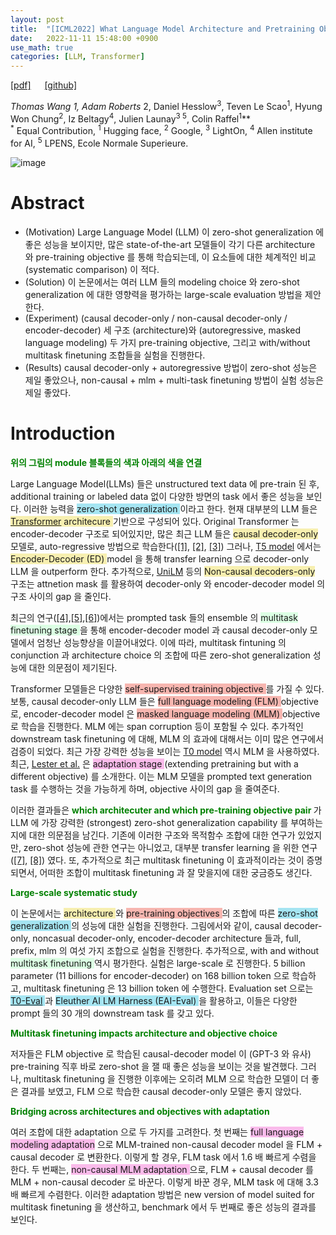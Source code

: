 ```yaml
---
layout: post
title:  "[ICML2022] What Language Model Architecture and Pretraining Objective Work Best for Zero-Shot Generalization?"
date:   2022-11-11 15:48:00 +0900
use_math: true
categories: [LLM, Transformer]
---
```

[[pdf]](https://proceedings.mlr.press/v162/wang22u/wang22u.pdf)  &emsp;
[[github]](https://github.com/bigscience-workshop/architecture-objective) <br>

**Thomas Wang<sup>* 1</sup>, Adam Roberts<sup>* 2</sup>, Daniel Hesslow<sup>3</sup>, Teven Le Scao<sup>1</sup>, Hyung Won Chung<sup>2</sup>, Iz Beltagy<sup>4</sup>, Julien Launay<sup>3 5</sup>, Colin Raffel<sup>1</sup>**
<br><sup>*</sup> Equal Contribution, <sup>1</sup> Hugging face, <sup>2</sup> Google, <sup>3</sup> LightOn, <sup>4</sup> Allen institute for AI, <sup>5</sup> LPENS, Ecole Normale Superieure.   &emsp; 

![image](https://user-images.githubusercontent.com/42200027/201280889-750c58c2-b68b-4b58-9f82-2feb39f72b08.png)

# Abstract
- (Motivation) Large Language Model (LLM) 이 zero-shot generalization 에 좋은 성능을 보이지만, 많은 state-of-the-art 모델들이 각기 다른 architecture 와 pre-training objective 를 통해 학습되는데, 이 요소들에 대한 체계적인 비교(systematic comparison) 이 적다. 
- (Solution) 이 논문에서는 여러 LLM 들의 modeling choice 와 zero-shot generalization 에 대한 영향력을 평가하는 large-scale evaluation 방법을 제안한다.
- (Experiment) (causal decoder-only / non-causal decoder-only / encoder-decoder) 세 구조 (architecture)와 (autoregressive, masked language modeling) 두 가지 pre-training objective, 그리고 with/without multitask finetuning 조합들을 실험을 진행한다.
- (Results) causal decoder-only + autoregressive 방법이 zero-shot 성능은 제일 좋았으나, non-causal + mlm + multi-task finetuning 방법이 실험 성능은 제일 좋았다.
 
# Introduction
<span style='color:green;font-weight:bold'> 위의 그림의 module 블록들의 색과 아래의 색을 연결 </span> 
<br>

Large Language Model(LLMs) 들은 unstructured text data 에 pre-train 된 후, additional training or labeled data 없이 다양한 방면의 task 에서 좋은 성능을 보인다. 이러한 능력을 <span style='background-color: #a5e5f2'> zero-shot generalization </span> 이라고 한다. 현재 대부분의 LLM 들은 <span style='background-color: #f7efb0'> [Transformer](https://papers.nips.cc/paper/2017/file/3f5ee243547dee91fbd053c1c4a845aa-Paper.pdf) architecure </span>  기반으로 구성되어 있다. Original Transformer 는 encoder-decoder 구조로 되어있지만, 많은 최근 LLM 들은 <span style='background-color: #f7efb0'> causal decoder-only </span> 모델로, auto-regressive 방법으로 학습한다([[1]](https://arxiv.org/pdf/1801.10198.pdf), [[2]](https://s3-us-west-2.amazonaws.com/openai-assets/research-covers/language-unsupervised/language_understanding_paper.pdf), [[3]](https://ojs.aaai.org/index.php/AAAI/article/view/4182)) 그러나, [T5 model](https://arxiv.org/pdf/1910.10683.pdf) 에서는 <span style='background-color: #f7efb0'> Encoder-Decoder (ED) </span> model 을 통해 transfer learning 으로 decoder-only LLM 을 outperform 한다. 추가적으로, [UniLM](https://arxiv.org/pdf/1905.03197.pdf) 등의 <span style='background-color: #f7efb0'> Non-causal decoders-only </span> 구조는 attnetion mask 를 활용하여 decoder-only 와 encoder-decoder model 의 구조 사이의 gap 을 줄인다.

최근의 연구([[4]](https://arxiv.org/abs/2110.08207),[[5]](https://arxiv.org/abs/2201.06910),[[6]](https://arxiv.org/abs/2109.01652))에서는 prompted task 들의 ensemble 의 <span style='background-color: #dcffe4'> multitask finetuning stage </span> 을 통해 encoder-decoder model 과 causal decoder-only 모델에서 엄청난 성능향상을 이끌어내었다. 이에 따라, multitask fintuning 의 conjunction 과 architecture choice 의 조합에 따른 zero-shot generalization 성능에 대한 의문점이 제기된다.

Transformer 모델들은 다양한 <span style='background-color: #f7b6b0'> self-supervised training objective </span> 를 가질 수 있다. 보통, causal decoder-only LLM 들은 <span style='background-color: #f7b6b0'> full language modeling (FLM) </span> objective 로, encoder-decoder model 은 <span style='background-color: #f7b6b0'> masked language modeling (MLM) </span> objective 로 학습을 진행한다. MLM 에는 span corruption 등이 포함될 수 있다. 추가적인 downstream task finetuning 에 대해, MLM 의 효과에 대해서는 이미 많은 연구에서 검증이 되었다. 최근 가장 강력한 성능을 보이는 [T0 model](https://arxiv.org/pdf/2110.08207.pdf) 역시 MLM 을 사용하였다. 최근, [Lester et al.](https://arxiv.org/pdf/2104.08691.pdf) 은 <span style='background-color: #fabbeb'> adaptation stage </span> (extending pretraining but with a different objective) 를 소개한다. 이는 MLM 모델을 prompted text generation task 를 수행하는 것을 가능하게 하며, objective 사이의 gap 을 줄여준다.

이러한 결과들은 <span style='color:green;font-weight:bold'> which architecuter and which pre-training objective pair </span> 가 LLM 에 가장 강력한 (strongest) zero-shot generalization capability 를 부여하는지에 대한 의문점을 남긴다. 기존에 이러한 구조와 목적함수 조합에 대한 연구가 있었지만, zero-shot 성능에 관한 연구는 아니었고, 대부분 transfer learning 을 위한 연구([[7]](https://arxiv.org/abs/2102.11972), [[8]](https://jmlr.org/papers/v21/20-074.html)) 였다. 또, 추가적으로 최근 multitask finetuning 이 효과적이라는 것이 증명되면서, 어떠한 조합이 multitask finetuning 과 잘 맞을지에 대한 궁금증도 생긴다.

<span style='color:green;font-weight:bold'> Large-scale systematic study </span>
<br>

이 논문에서는 <span style='background-color: #f7efb0'> architecture  </span> 와 <span style='background-color: #f7b6b0'> pre-training objectives </span> 의 조합에 따른 <span style='background-color: #a5e5f2'> zero-shot generalization  </span> 의 성능에 대한 실험을 진행한다. 그림에서와 같이, causal decoder-only, noncasual decoder-only, encoder-decoder architecture 들과, full, prefix, mlm 의 여섯 가지 조합으로 실험을 진행한다. 추가적으로, with and without <span style='background-color: #dcffe4'> multitask finetuning </span> 역시 평가한다. 
실험은 large-scale 로 진행한다. 5 billion parameter (11 billions for encoder-decoder) on 168 billion token 으로 학습하고, multitask finetuning 은 13 billion token 에 수행한다. Evaluation set 으로는 <span style='background-color: #a5e5f2'> [T0-Eval](https://arxiv.org/pdf/2110.08207.pdf) </span> 과 <span style='background-color: #a5e5f2'> Eleuther AI LM Harness (EAI-Eval) </span> 을 활용하고, 이들은 다양한 prompt 들의 30 개의 downstream task 를 갖고 있다. 

<span style='color:green;font-weight:bold'> Multitask finetuning impacts architecture and objective choice </span>
<br> 

저자들은 FLM objective 로 학습된 causal-decoder model 이 (GPT-3 와 유사) pre-training 직후 바로 zero-shot 을 잴 때 좋은 성능을 보이는 것을 발견했다. 그러나, multitask finetuning 을 진행한 이후에는 오히려 MLM 으로 학습한 모델이 더 좋은 결과를 보였고, FLM 으로 학습한 causal decoder-only 모델은 좋지 않았다.

<span style='color:green;font-weight:bold'> Bridging across architectures and objectives with adaptation </span>
<br>

여러 조합에 대한 adaptation 으로 두 가지를 고려한다.
첫 번째는 <span style='background-color: #fabbeb'> full language modeling adaptation</span> 으로 MLM-trained non-causal decoder model 을 FLM + causal decoder 로 변환한다. 이렇게 할 경우, FLM task 에서 1.6 배 빠르게 수렴을 한다. 두 번째는, <span style='background-color: #fabbeb'> non-causal MLM adaptation </span> 으로, FLM + causal decoder 를 MLM + non-causal decoder 로 바꾼다. 이렇게 바꾼 경우, MLM task 에 대해 3.3 배 빠르게 수렴한다. 이러한 adaptation 방법은 new version of model suited for multitask finetuning 을 생산하고, benchmark 에서 두 번째로 좋은 성능의 결과를 보인다.

